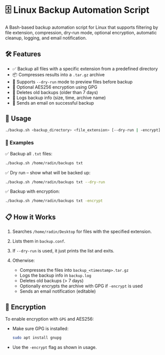 
# 🗄️ Linux Backup Automation Script

A Bash-based backup automation script for Linux that supports filtering by file extension, compression, dry-run mode, optional encryption, automatic cleanup, logging, and email notification.

## 🛠️ Features

- ✅ Backup all files with a specific extension from a predefined directory
- 📦 Compresses results into a `.tar.gz` archive
- 🧪 Supports `--dry-run` mode to preview files before backup
- 🔐 Optional AES256 encryption using GPG
- 🧹 Deletes old backups (older than 7 days)
- 📝 Logs backup info (size, time, archive name)
- 📧 Sends an email on successful backup

## 🚀 Usage

```bash
./backup.sh <backup_directory> <file_extension> [--dry-run | -encrypt]
```

### 🔸 Examples

✅ Backup all `.txt` files:

```bash
./backup.sh /home/radin/backups txt
```

✅ Dry run – show what will be backed up:

```bash
./backup.sh /home/radin/backups txt --dry-run
```

✅ Backup with encryption:

```bash
./backup.sh /home/radin/backups txt -encrypt
```

## 📋 How it Works

1. Searches `/home/radin/Desktop` for files with the specified extension.
2. Lists them in `backup.conf`.
3. If `--dry-run` is used, it just prints the list and exits.
4. Otherwise:

   * Compresses the files into `backup_<timestamp>.tar.gz`
   * Logs the backup info in `backup.log`
   * Deletes old backups (> 7 days)
   * Optionally encrypts the archive with GPG if `-encrypt` is used
   * Sends an email notification (editable)

## 🔐 Encryption

To enable encryption with `GPG` and AES256:

* Make sure GPG is installed:

  ```bash
  sudo apt install gnupg
  ```
* Use the `-encrypt` flag as shown in usage.

